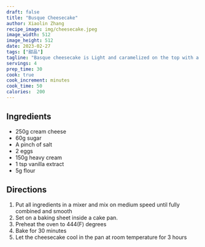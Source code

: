```yaml
---
draft: false
title: "Busque Cheesecake"
author: Xiaolin Zhang
recipe_image: img/cheesecake.jpeg
image_width: 512
image_height: 512
date: 2023-02-27
tags: ["甜品"] 
tagline: "Basque cheesecake is Light and caramelized on the top with a rich, gooey interior."
servings: 4
prep_time: 30
cook: true 
cook_increment: minutes
cook_time: 50
calories:  200
---
```


## Ingredients

- 250g cream cheese
- 60g sugar
- A pinch of salt
- 2 eggs
- 150g heavy cream
- 1 tsp vanilla extract
- 5g flour

## Directions

1. Put all ingredients in a mixer and mix on medium speed until fully combined and smooth
2. Set on a baking sheet inside a cake pan.
3. Preheat the oven to 444(F) degrees 
4. Bake for 30 minutes
5. Let the cheesecake cool in the pan at room temperature for 3 hours 
